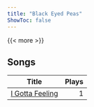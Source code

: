 ```yaml
---
title: "Black Eyed Peas"
ShowToc: false
---
```


{{< more >}}

## Songs
Title | Plays 
----- | -----: 
[I Gotta Feeling](/songs/i-gotta-feeling) | 1


